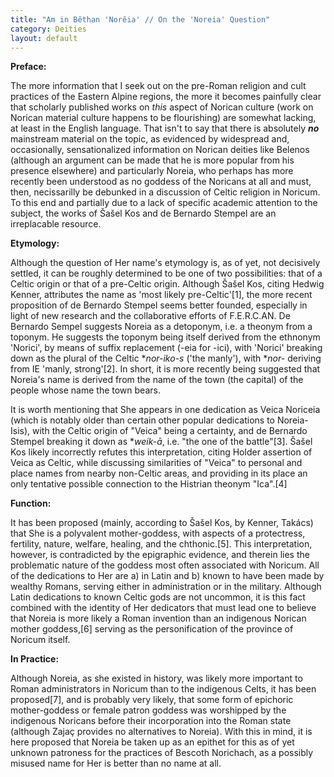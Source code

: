 ```yaml
---
title: "Am in Bêthan 'Norêia' // On the 'Noreia' Question"
category: Deities
layout: default
---
```


**Preface:**

The more information that I seek out on the pre-Roman religion and cult practices of the Eastern Alpine regions, the more it becomes painfully clear that scholarly published works on _this_ aspect of Norican culture (work on Norican material culture happens to be flourishing) are somewhat lacking, at least in the English language. That isn't to say that there is absolutely **_no_** mainstream material on the topic, as evidenced by widespread and, occasionally, sensationalized information on Norican deities like Belenos (although an argument can be made that he is more popular from his presence elsewhere) and particularly Noreia, who perhaps has more recently been understood as no goddess of the Noricans at all and must, then, necissarilly be debunked in a discussion of Celtic religion in Noricum. To this end and partially due to a lack of specific academic attention to the subject, the works of Šašel Kos and de Bernardo Stempel are an irreplacable resource. 

**Etymology:**

Although the question of Her name's etymology is, as of yet, not decisively settled, it can be roughly determined to be one of two possibilities: that of a Celtic origin or that of a pre-Celtic origin. Although Šašel Kos, citing Hedwig Kenner, attributes the name as 'most likely pre-Celtic'\[1\], the more recent proposition of de Bernardo Stempel seems better founded, especially in light of new research and the collaborative efforts of F.E.R.C.AN. De Bernardo Sempel suggests Noreia as a detoponym, i.e. a theonym from a toponym. He suggests the toponym being itself derived from the ethnonym 'Norici', by means of suffix replacement (-eia for -ici), with 'Norici' breaking down as the plural of the Celtic \**nor-iko-s* ('the manly'), with \**nor-* deriving from IE 'manly, strong'\[2\]. In short, it is more recently being suggested that Noreia's name is derived from the name of the town (the capital) of the people whose name the town bears.

It is worth mentioning that She appears in one dedication as Veica Noriceia (which is notably older than certain other popular dedications to Noreia-Isis), with the Celtic origin of "Veica" being a certainty, and de Bernardo Stempel breaking it down as  \**weik-ā*, i.e. "the one of the battle"\[3\]. Šašel Kos likely incorrectly refutes this interpretation, citing Holder assertion of Veica as Celtic, while discussing similarities of "Veica" to personal and place names from nearby non-Celtic areas, and providing in its place an only tentative possible connection to the Histrian theonym "Ica".\[4\] 

**Function:** 

It has been proposed (mainly, according to Šašel Kos, by Kenner, Takács) that She is a polyvalent mother-goddess, with aspects of a protectress, fertility, nature, welfare, healing, and the chthonic.\[5\]. This interpretation, however, is contradicted by the epigraphic evidence, and therein lies the problematic nature of the goddess most often associated with Noricum. All of the dedications to Her are a) in Latin and b) known to have been made by wealthy Romans, serving either in administration or in the military. Although Latin dedications to known Celtic gods are not uncommon, it is this fact combined with the identity of Her dedicators that must lead one to believe that Noreia is more likely a Roman invention than an indigenous Norican mother goddess,\[6\] serving as the personification of the province of Noricum itself. 

**In Practice:**

Although Noreia, as she existed in history, was likely more important to Roman administrators in Noricum than to the indigenous Celts, it has been proposed\[7\], and  is probably very likely, that some form of epichoric mother-goddess or female patron goddess was worshipped by the indigenous Noricans before their incorporation into the Roman state (although Zajaç provides no alternatives to Noreia). With this in mind, it is here proposed that Noreia be taken up as an epithet for this as of yet unknown patroness for the practices of Bescoth Norichach, as a possibly misused name for Her is better than no name at all.

